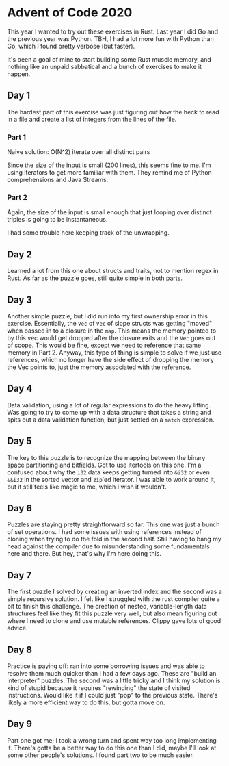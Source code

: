 # Advent of Code 2020

This year I wanted to try out these exercises in Rust.  Last year I
did Go and the previous year was Python.  TBH, I had a lot more fun
with Python than Go, which I found pretty verbose (but faster).

It's been a goal of mine to start building some Rust muscle memory,
and nothing like an unpaid sabbatical and a bunch of exercises to make
it happen.

## Day 1

The hardest part of this exercise was just figuring out how the heck to read in a file and create a list of integers from the lines of the file.

### Part 1

Naive solution: O(N^2) iterate over all distinct pairs

Since the size of the input is small (200 lines), this seems fine to me.  I'm using iterators to get more familiar with them.  They remind me of Python comprehensions and Java Streams.

### Part 2

Again, the size of the input is small enough that just looping over distinct triples is going to be instantaneous.

I had some trouble here keeping track of the unwrapping.

## Day 2

Learned a lot from this one about structs and traits, not to mention regex in Rust.  As far as the puzzle goes, still quite simple in both parts.

## Day 3

Another simple puzzle, but I did run into my first ownership error in this exercise.  Essentially, the `Vec` of `Vec` of slope structs was getting "moved" when passed in to a closure in the `map`.  This means the memory pointed to by this vec would get dropped after the closure exits and the `Vec` goes out of scope.  This would be fine, except we need to reference that same memory in Part 2.  Anyway, this type of thing is simple to solve if we just use references, which no longer have the side effect of dropping the memory the Vec points to, just the memory associated with the reference.

## Day 4

Data validation, using a lot of regular expressions to do the heavy lifting.  Was going to try to come up with a data structure that takes a string and spits out a data validation function, but just settled on a `match` expression.

## Day 5

The key to this puzzle is to recognize the mapping between the binary space partitioning and bitfields.  Got to use itertools on this one.  I'm a confused about why the `i32` data keeps getting turned into `&i32` or even `&&i32` in the sorted vector and `zip`'ed iterator.  I was able to work around it, but it still feels like magic to me, which I wish it wouldn't.

## Day 6

Puzzles are staying pretty straightforward so far.  This one was just a bunch of set operations.  I had some issues with using references instead of cloning when trying to do the fold in the second half.  Still having to bang my head against the compiler due to misunderstanding some fundamentals here and there.  But hey, that's why I'm here doing this.

## Day 7

The first puzzle I solved by creating an inverted index and the second was a simple recursive solution.  I felt like I struggled with the rust compiler quite a bit to finish this challenge.  The creation of nested, variable-length data structures feel like they fit this puzzle very well, but also mean figuring out where I need to clone and use mutable references.  Clippy gave lots of good advice.

## Day 8

Practice is paying off: ran into some borrowing issues and was able to resolve them much quicker than I had a few days ago.  These are "build an interpreter" puzzles.  The second was a little tricky and I think my solution is kind of stupid because it requires "rewinding" the state of visited instructions.  Would like it if I could just "pop" to the previous state.  There's likely a more efficient way to do this, but gotta move on.

## Day 9

Part one got me; I took a wrong turn and spent way too long implementing it.  There's gotta be a better way to do this one than I did, maybe I'll look at some other people's solutions.  I found part two to be much easier.